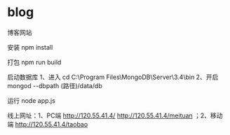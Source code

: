 # blog
博客网站

安装
npm install

打包
npm run build

启动数据库
1、进入 cd C:\Program Files\MongoDB\Server\3.4\bin
2、开启 mongod --dbpath (路径)/data/db

运行
node app.js

线上网址：1、PC端  http://120.55.41.4/  http://120.55.41.4/meituan  ；2、移动端  http://120.55.41.4/taobao